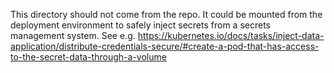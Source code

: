This directory should not come from the repo.
It could be mounted from the deployment environment to safely inject secrets from a secrets management system.
See e.g. https://kubernetes.io/docs/tasks/inject-data-application/distribute-credentials-secure/#create-a-pod-that-has-access-to-the-secret-data-through-a-volume
